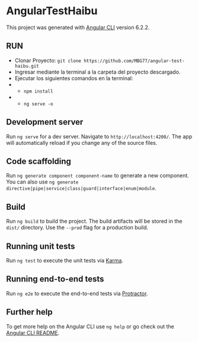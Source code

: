 # AngularTestHaibu

This project was generated with [Angular CLI](https://github.com/angular/angular-cli) version 6.2.2.

## RUN 

- Clonar Proyecto: `git clone https://github.com/MBG77/angular-test-haibu.git`
- Ingresar mediante la terminal a la carpeta del proyecto descargado.
- Ejecutar los siguientes comandos en la terminal: 
- - `npm install`
- - `ng serve -o`

## Development server

Run `ng serve` for a dev server. Navigate to `http://localhost:4200/`. The app will automatically reload if you change any of the source files.

## Code scaffolding

Run `ng generate component component-name` to generate a new component. You can also use `ng generate directive|pipe|service|class|guard|interface|enum|module`.

## Build

Run `ng build` to build the project. The build artifacts will be stored in the `dist/` directory. Use the `--prod` flag for a production build.

## Running unit tests

Run `ng test` to execute the unit tests via [Karma](https://karma-runner.github.io).

## Running end-to-end tests

Run `ng e2e` to execute the end-to-end tests via [Protractor](http://www.protractortest.org/).

## Further help

To get more help on the Angular CLI use `ng help` or go check out the [Angular CLI README](https://github.com/angular/angular-cli/blob/master/README.md).
